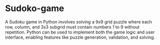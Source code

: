 # Sudoko-game
A Sudoku game in Python involves solving a 9x9 grid puzzle where each row, column, and 3x3 subgrid must contain numbers 1 to 9 without repetition. Python can be used to implement both the game logic and user interface, enabling features like puzzle generation, validation, and solving.
